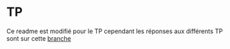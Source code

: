 # TP
Ce readme est modifié pour le TP cependant les réponses aux différents TP sont sur cette [branche](https://github.com/AlexisCro/vscode-tp/tree/tp/new-branch-1)
